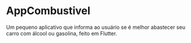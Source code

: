 # AppCombustivel
Um pequeno aplicativo que informa ao usuário se é melhor abastecer seu carro com álcool ou gasolina, feito em Flutter.
